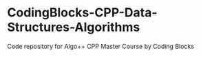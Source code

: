 # CodingBlocks-CPP-Data-Structures-Algorithms
Code repository for Algo++ CPP Master Course by Coding Blocks
